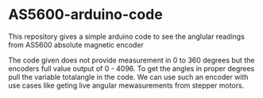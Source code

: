 # AS5600-arduino-code
This repository gives a simple arduino code to see the anglular readings from AS5600 absolute magnetic encoder


The code given does not provide measurement in 0 to 360 degrees but the encoders full value output of 0 - 4096.
To get the angles in proper degrees pull the variable totalangle in the code.
We can use such an encoder with use cases like geting live angular mewasurements from stepper motors.
